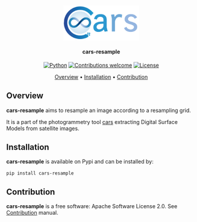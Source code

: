 <div align="center">
<a target="_blank" href="https://github.com/CNES/cars">
<picture>
  <source
    srcset="https://raw.githubusercontent.com/CNES/cars/master/docs/source/images/picto_dark.png"
    media="(prefers-color-scheme: dark)"
  />
  <img
    src="https://raw.githubusercontent.com/CNES/cars/master/docs/source/images/picto_light.png"
    alt="CARS"
    width="40%"
  />
</picture>
</a>

<h4>cars-resample</h4>

[![Python](https://img.shields.io/badge/python-v3.9+-blue.svg)](https://www.python.org/downloads/release/python-390/)
[![Contributions welcome](https://img.shields.io/badge/contributions-welcome-orange.svg)](CONTRIBUTING.md)
[![License](https://img.shields.io/badge/License-Apache%202.0-blue.svg)](https://opensource.org/licenses/Apache-2.0/)

<p>
  <a href="#overview">Overview</a> •
  <a href="#installation">Installation</a> •
  <a href="#contribution">Contribution</a>
</p>
</div>

## Overview

**cars-resample** aims to resample an image according to a resampling grid.

It is a part of the  photogrammetry tool [cars](https://github.com/cnes/cars) extracting Digital Surface Models from satellite images.

## Installation
**cars-resample** is available on Pypi and can be installed by:
```
pip install cars-resample
```

## Contribution
**cars-resample** is a free software: Apache Software License 2.0. See [Contribution](./CONTRIBUTING.md) manual.
